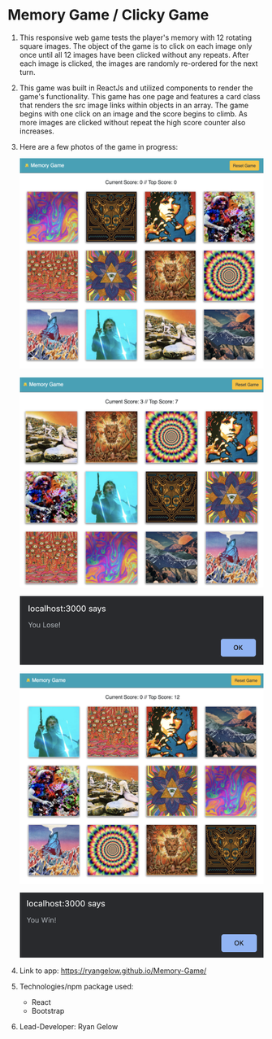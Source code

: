 # Memory Game / Clicky Game

1. This responsive web game tests the player's memory with 12 rotating square images. The object of the game is to click on each image only once until all 12 images have been clicked without any repeats. After each image is clicked, the images are randomly re-ordered for the next turn.

2. This game was built in ReactJs and utilized components to render the game's functionality. This game has one page and features a card class that renders the src image links within objects in an array. The game begins with one click on an image and the score begins to climb. As more images are clicked without repeat the high score counter also increases.  

3. Here are a few photos of the game in progress:

    ![New Game](https://github.com/RyanGelow/Memory-Game/blob/master/images/newgame.png)

    ![Mid Game](https://github.com/RyanGelow/Memory-Game/blob/master/images/midgame.png)
    
    ![You Lose](https://github.com/RyanGelow/Memory-Game/blob/master/images/youlose.png)
    
    ![High Score](https://github.com/RyanGelow/Memory-Game/blob/master/images/highscore.png)
    
    ![You Win](https://github.com/RyanGelow/Memory-Game/blob/master/images/youwin.png)
    

4. Link to app: https://ryangelow.github.io/Memory-Game/

5. Technologies/npm package used:
    
    * React
    * Bootstrap
 
6. Lead-Developer: Ryan Gelow
